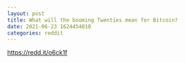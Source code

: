 ```yaml
--- 
layout: post 
title: What will the booming Twenties mean for Bitcoin? 
date: 2021-06-23 1624454010 
categories: reddit 
--- 
```

https://redd.it/o6ck1f